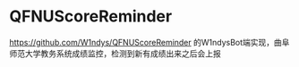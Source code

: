 # QFNUScoreReminder
https://github.com/W1ndys/QFNUScoreReminder 的W1ndysBot端实现，曲阜师范大学教务系统成绩监控，检测到新有成绩出来之后会上报
